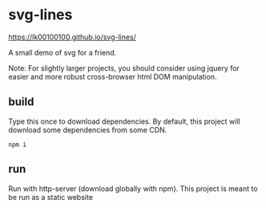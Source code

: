# svg-lines

https://lk00100100.github.io/svg-lines/

A small demo of svg for a friend.

Note: For slightly larger projects, you should consider using jquery for easier and more robust cross-browser html DOM manipulation.

## build

Type this once to download dependencies.
By default, this project will download some dependencies from some CDN.

```
npm i
```

## run

Run with http-server (download globally with npm).
This project is meant to be run as a static website
